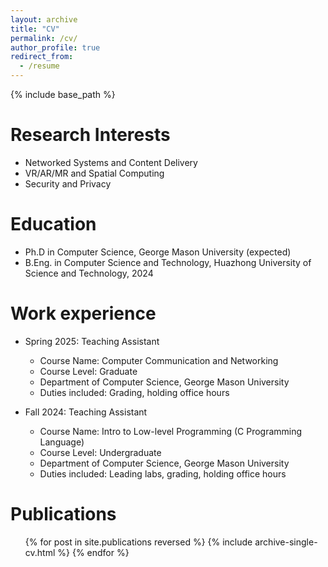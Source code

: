 ```yaml
---
layout: archive
title: "CV"
permalink: /cv/
author_profile: true
redirect_from:
  - /resume
---
```


{% include base_path %}

Research Interests
======
* Networked Systems and Content Delivery
* VR/AR/MR and Spatial Computing
* Security and Privacy

Education
======
* Ph.D in Computer Science, George Mason University (expected)
* B.Eng. in Computer Science and Technology, Huazhong University of Science and Technology, 2024

Work experience
======
* Spring 2025: Teaching Assistant
  * Course Name: Computer Communication and Networking
  * Course Level: Graduate
  * Department of Computer Science, George Mason University
  * Duties included: Grading, holding office hours

* Fall 2024: Teaching Assistant
  * Course Name: Intro to Low-level Programming (C Programming Language)
  * Course Level: Undergraduate
  * Department of Computer Science, George Mason University
  * Duties included: Leading labs, grading, holding office hours

Publications
======
  <ul>{% for post in site.publications reversed %}
    {% include archive-single-cv.html %}
  {% endfor %}</ul>

